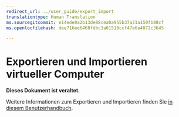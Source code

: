 ```yaml
---
redirect_url: ../user_guide/export_import
translationtype: Human Translation
ms.sourcegitcommit: e14ede0a2b13de08cea0a955b37a21a150fb88cf
ms.openlocfilehash: dee716ee6468fdbc3a81518ccf47e6e4072c3645

---
```


# Exportieren und Importieren virtueller Computer 

**Dieses Dokument ist veraltet.**

Weitere Informationen zum Exportieren und Importieren finden Sie [in diesem Benutzerhandbuch](../user_guide/export_import.md).



<!--HONumber=Jun16_HO4-->


